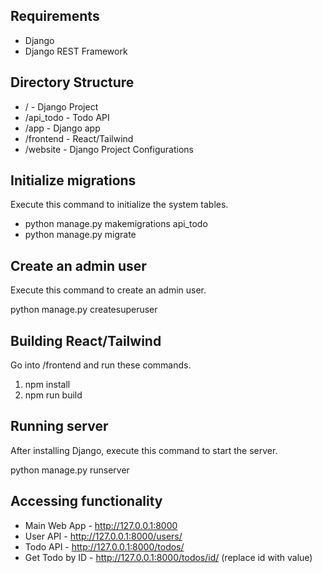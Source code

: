 ## Requirements

- Django
- Django REST Framework

## Directory Structure

- / - Django Project
- /api_todo - Todo API
- /app - Django app
- /frontend - React/Tailwind
- /website - Django Project Configurations

## Initialize migrations

Execute this command to initialize the system tables.

- python manage.py makemigrations api_todo
- python manage.py migrate

## Create an admin user

Execute this command to create an admin user.

python manage.py createsuperuser

## Building React/Tailwind

Go into /frontend and run these commands.

1. npm install
2. npm run build

## Running server

After installing Django, execute this command to start the server.

python manage.py runserver

## Accessing functionality

- Main Web App - http://127.0.0.1:8000
- User API - http://127.0.0.1:8000/users/
- Todo API - http://127.0.0.1:8000/todos/
- Get Todo by ID - http://127.0.0.1:8000/todos/id/ (replace id with value)
